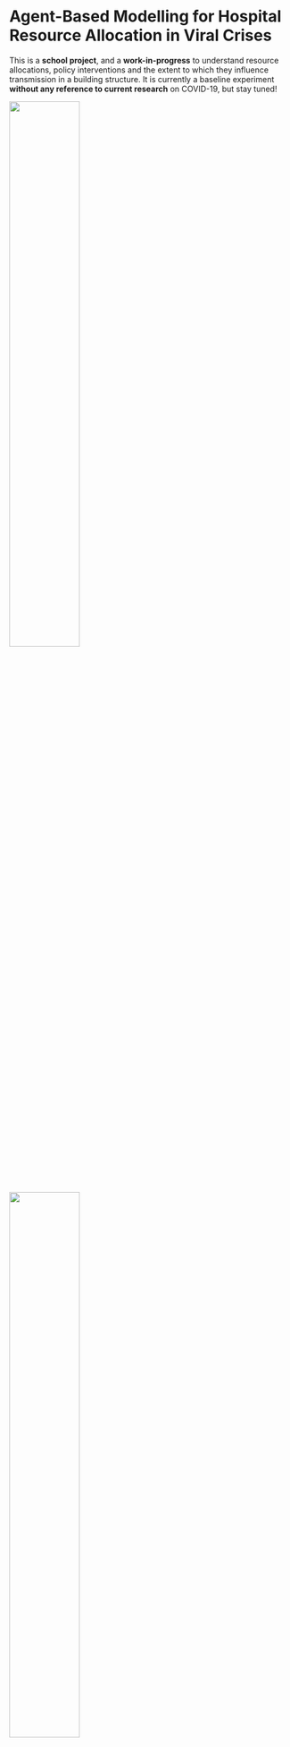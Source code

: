 # Agent-Based Modelling for Hospital Resource Allocation in Viral Crises

This is a <b>school project</b>, and a <b>work-in-progress</b> to understand resource allocations, policy interventions and the extent to which they influence transmission in a building structure. It is currently a baseline experiment <b>without any reference to current research</b> on COVID-19, but stay tuned!

<img src="https://user-images.githubusercontent.com/27071473/77895747-cea23d80-72a9-11ea-99c6-582c7c6db101.png" width="50%">
<img src="https://user-images.githubusercontent.com/27071473/77895604-9c90db80-72a9-11ea-929d-b129a3af7e82.png" width="50%">

## Context

In viral crises such as the current COVID-19 situation, resources are limited in hospitals, such as hospital beds and staff. To exacerbate the situation, viruses can be transmitted as patients move from one station in the hospital to another.

## Objective

To explore an optimal and safer allocation of hospital resources and staff that maximises rate of patient recovery while minimising rate of patient viral transmission.

## Methodology

We plan to create a simulation of hospital operations. Hospital processes are modeled as Dynamical Systems where the rates of waiting times or time required for processes can be adjusted according to the particular hospital. Patients and staff can be modeled using Agent-Based Modeling (ABM) with varying rates of transmission of viral infection.

## Baseline Experiment Results

### Transmission rate vs Transmission count

<img src="https://user-images.githubusercontent.com/27071473/77892667-8a14a300-72a5-11ea-8740-db65e91f0474.png" width="50%">

### Time spent in pharmacy vs Transmission count

<img src="https://user-images.githubusercontent.com/27071473/77892684-8ed95700-72a5-11ea-962f-0d010b04dd6f.png" width="50%">

### Time spent in waiting area vs Transmission count

<img src="https://user-images.githubusercontent.com/27071473/77892651-86811c00-72a5-11ea-8dd0-ccfdc28ad320.png" width="50%">

### Experiment Parameters
* Time spent in entrance: 10
* Time spent in pharmacy: 15
* Time spent in registration: 20
* Time spent in waiting area: 60
* Size of entrance: (20,10)
* Size of pharmacy: (8,8)
* Size of registration: (5,5)
* Size of waiting area: (10,10)
* Probability of patient arrival: 0.1
* Probability of infected patient arrival: 0.1
* Probability of transmission on contact: 0.1

### Experiment Hyperparameters
* No. of experiments per set of parameters: 100
* No. of epochs per experiment: 1000
